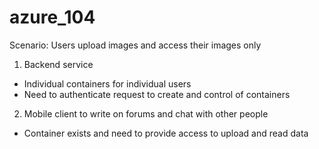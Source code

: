 # azure_104

Scenario:
Users upload images and access their images only
1. Backend service 
- Individual containers for individual users
- Need to authenticate request to create and control of containers 

2. Mobile client to write on forums and chat with other people
- Container exists and need to provide access to upload and read data 
